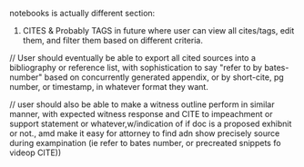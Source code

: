 notebooks is actually different section:

1. CITES & Probably TAGS in future where user can view all cites/tags, edit them, and filter them based on different criteria.

//
User should eventually be able to export all cited sources into a bibliography or reference list, with sophistication to say "refer to by bates-number" based on concurrently generated appendix, or by short-cite, pg number, or timestamp, in whatever format they want.

// user should also be able  to make a witness outline perform in similar manner, with expected witness response and CITE to impeachment or support statement or whatever,w/indication of if doc is a proposed exhibnit or not., amd make it easy for attorney to find adn show precisely source during exampination (ie refer to bates number, or precreated snippets fo videop CITE))
